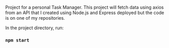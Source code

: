 Project for a personal Task Manager. This project will fetch data using axios from an API
that I created using Node.js and Express deployed but the code is on one of my repositories.

In the project directory, run:

### `npm start`